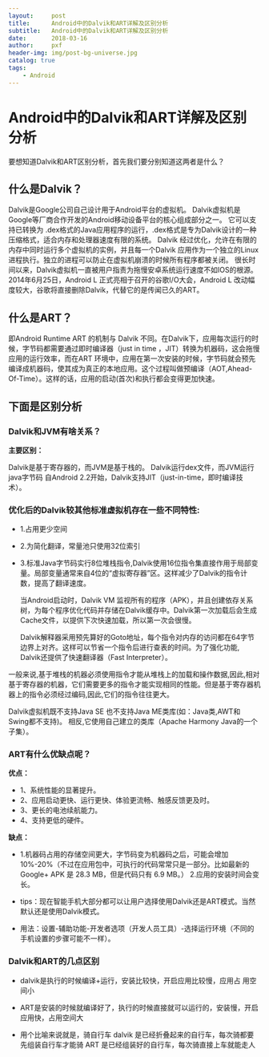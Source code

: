 ```yaml
---
layout:     post
title:      Android中的Dalvik和ART详解及区别分析
subtitle:   Android中的Dalvik和ART详解及区别分析
date:       2018-03-16
author:     pxf
header-img: img/post-bg-universe.jpg
catalog: true
tags:
    - Android
---
```

Android中的Dalvik和ART详解及区别分析
===
要想知道Dalvik和ART区别分析，首先我们要分别知道这两者是什么？

## 什么是Dalvik？
Dalvik是Google公司自己设计用于Android平台的虚拟机。
Dalvik虚拟机是Google等厂商合作开发的Android移动设备平台的核心组成部分之一。
它可以支持已转换为 .dex格式的Java应用程序的运行，.dex格式是专为Dalvik设计的一种压缩格式，适合内存和处理器速度有限的系统。
Dalvik 经过优化，允许在有限的内存中同时运行多个虚拟机的实例，并且每一个Dalvik 应用作为一个独立的Linux 进程执行。独立的进程可以防止在虚拟机崩溃的时候所有程序都被关闭。
很长时间以来，Dalvik虚拟机一直被用户指责为拖慢安卓系统运行速度不如IOS的根源。
2014年6月25日，Android L 正式亮相于召开的谷歌I/O大会，Android L 改动幅度较大，谷歌将直接删除Dalvik，代替它的是传闻已久的ART。

## 什么是ART？
即Android Runtime
ART 的机制与 Dalvik 不同。在Dalvik下，应用每次运行的时候，字节码都需要通过即时编译器（just in time ，JIT）转换为机器码，这会拖慢应用的运行效率，而在ART 环境中，应用在第一次安装的时候，字节码就会预先编译成机器码，使其成为真正的本地应用。这个过程叫做预编译（AOT,Ahead-Of-Time）。这样的话，应用的启动(首次)和执行都会变得更加快速。

## 下面是区别分析

### **Dalvik和JVM有啥关系？**

**主要区别：**

Dalvik是基于寄存器的，而JVM是基于栈的。
Dalvik运行dex文件，而JVM运行java字节码
自Android 2.2开始，Dalvik支持JIT（just-in-time，即时编译技术）。

### **优化后的Dalvik较其他标准虚拟机存在一些不同特性:**

* 1.占用更少空间　
* 2.为简化翻译，常量池只使用32位索引　　
* 3.标准Java字节码实行8位堆栈指令,Dalvik使用16位指令集直接作用于局部变量。局部变量通常来自4位的“虚拟寄存器”区。这样减少了Dalvik的指令计数，提高了翻译速度。　

	当Android启动时，Dalvik VM 监视所有的程序（APK），并且创建依存关系树，为每个程序优化代码并存储在Dalvik缓存中。Dalvik第一次加载后会生成Cache文件，以提供下次快速加载，所以第一次会很慢。
	
	Dalvik解释器采用预先算好的Goto地址，每个指令对内存的访问都在64字节边界上对齐。这样可以节省一个指令后进行查表的时间。为了强化功能, Dalvik还提供了快速翻译器（Fast Interpreter）。

一般来说,基于堆栈的机器必须使用指令才能从堆栈上的加载和操作数据,因此,相对基于寄存器的机器，它们需要更多的指令才能实现相同的性能。但是基于寄存器机器上的指令必须经过编码,因此,它们的指令往往更大。

Dalvik虚拟机既不支持Java SE 也不支持Java ME类库(如：Java类,AWT和Swing都不支持)。 相反,它使用自己建立的类库（Apache Harmony Java的一个子集）。

### **ART有什么优缺点呢？**

**优点：**

* 1、系统性能的显著提升。
* 2、应用启动更快、运行更快、体验更流畅、触感反馈更及时。
* 3、更长的电池续航能力。
* 4、支持更低的硬件。

**缺点：**

* 1.机器码占用的存储空间更大，字节码变为机器码之后，可能会增加10%-20%（不过在应用包中，可执行的代码常常只是一部分。比如最新的 Google+ APK 是 28.3 MB，但是代码只有 6.9 MB。）
2.应用的安装时间会变长。

* tips：现在智能手机大部分都可以让用户选择使用Dalvik还是ART模式。当然默认还是使用Dalvik模式。

* 用法：设置-辅助功能-开发者选项（开发人员工具）-选择运行环境（不同的手机设置的步骤可能不一样）。

### **Dalvik和ART的几点区别**

* dalvik是执行的时候编译+运行，安装比较快，开启应用比较慢，应用占
用空间小
* ART是安装的时候就编译好了，执行的时候直接就可以运行的，安装慢，开启应用快，占用空间大

* 用个比喻来说就是，骑自行车
dalvik 是已经折叠起来的自行车，每次骑都要先组装自行车才能骑
ART 是已经组装好的自行车，每次骑直接上车就能走人